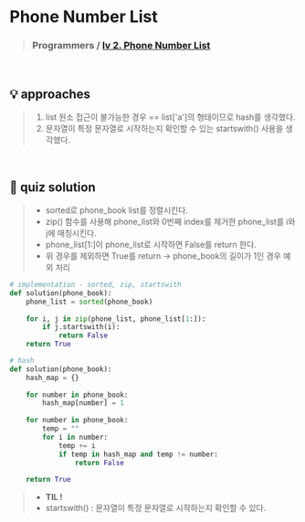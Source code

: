# Phone Number List

> ### Programmers / <a href = https://school.programmers.co.kr/learn/courses/30/lessons/42577>lv 2. Phone Number List</a>

<br>

## 💡 approaches
>  1. list 원소 접근이 불가능한 경우 == list['a']의 형태이므로 hash를 생각했다. 
>  2. 문자열이 특정 문자열로 시작하는지 확인할 수 있는 startswith() 사용을 생각했다. 

<br>

## 🔑 quiz solution

>  - sorted로 phone_book list를 정렬시킨다. 
>  - zip() 함수를 사용해 phone_list와 0번째 index를 제거한 phone_list를 i와 j에 매칭시킨다. 
>  - phone_list[1:]이 phone_list로 시작하면 False를 return 한다. 
>  - 위 경우를 제외하면 True를 return -> phone_book의 길이가 1인 경우 예외 처리 

```py
# implementation - sorted, zip, startswith
def solution(phone_book): 
    phone_list = sorted(phone_book)
    
    for i, j in zip(phone_list, phone_list[1:]):
        if j.startswith(i):
            return False
    return True

# hash
def solution(phone_book): 
    hash_map = {}
    
    for number in phone_book:
        hash_map[number] = 1
    
    for number in phone_book:
        temp = ""
        for i in number:
            temp += i
            if temp in hash_map and temp != number:
                return False
    
    return True
```

>  - <strong> TIL ! </strong>
>  - startswith() : 문자열이 특정 문자열로 시작하는지 확인할 수 있다. 